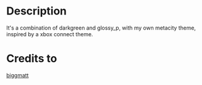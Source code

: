 # Description
It's a combination of darkgreen and glossy_p, with my own metacity theme, inspired by a xbox connect theme.

# Credits to
[biggmatt](http://gnome-look.org/usermanager/search.php?username=biggmatt)
